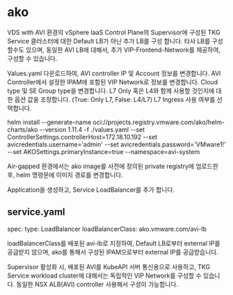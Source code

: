 # ako
VDS with AVI 환경의 vSphere IaaS Control Plane의 Supervisor에 구성된 TKG Service 클러스터에 대한 Default LB가 아닌 추가 LB를 구성 합니다.
타사 LB를 구성할수도 있으며, 동일한 AVI LB에 대해서, 추가 VIP-Frontend-Network를 제공하여, 구성할 수 있습니다.

Values.yaml 다운로드하여, AVI controller IP 및 Account 정보를 변경합니다.
AVI Controller에서 설정한 IPAM에 포함된 VIP Network로 정보를 변경합니다.
Cloud type 및 SE Group type을 변경합니다.
L7 Only 혹은 L4와 함께 사용할 것인지에 대한 옵션 값을 조정합니다. (True: Only L7, False: L4/L7)
L7 Ingress 사용 여부를 선택합니다.

helm install --generate-name oci://projects.registry.vmware.com/ako/helm-charts/ako --version 1.11.4 -f ./values.yaml  --set ControllerSettings.controllerHost=172.18.10.192 --set avicredentials.username='admin' --set avicredentials.password='VMware1!' --set AKOSettings.primaryInstance=true --namespace=avi-system

Air-gapped 환경에서는 ako image를 사전에 정의된 private registry에 업로드한 후, helm 명령문에 이미지 경로를 변경합니다.

Application을 생성하고, Service LoadBalancer를 추가 합니다.

service.yaml
 -----
spec:
  type: LoadBalancer
  loadBalancerClass: ako.vmware.com/avi-lb

loadBalancerClass를 배포된 avi-lb로 지정하여, Default LB로부터 external IP를 공급받지 않으며, ako를 통해서 구성된 IPAM으로부터 external IP를 공급받습니다.

Supervisor 활성화 시, 배포된 AVI를 KubeAPI 서버 통신용으로 사용하고, TKG Service workload cluster에 대해서는 독립적인 VIP Network를 구성할 수 있습니다.
동일한 NSX ALB(AVI) controller 사용해서 구성이 가능합니다.
